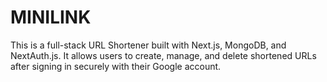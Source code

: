 # MINILINK
This is a full-stack URL Shortener built with Next.js, MongoDB, and NextAuth.js. It allows users to create, manage, and delete shortened URLs after signing in securely with their Google account.
